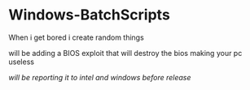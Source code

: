# Windows-BatchScripts



When i get bored i create random things 


will be adding a BIOS exploit that will destroy the bios making your pc useless

*will be reporting it to intel and windows before release*
